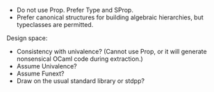 - Do not use Prop. Prefer Type and SProp.
- Prefer canonical structures for building algebraic hierarchies, but typeclasses are permitted.

Design space:
- Consistency with univalence? (Cannot use Prop, or it will generate nonsensical OCaml code during extraction.)
- Assume Univalence?
- Assume Funext?
- Draw on the usual standard library or stdpp?